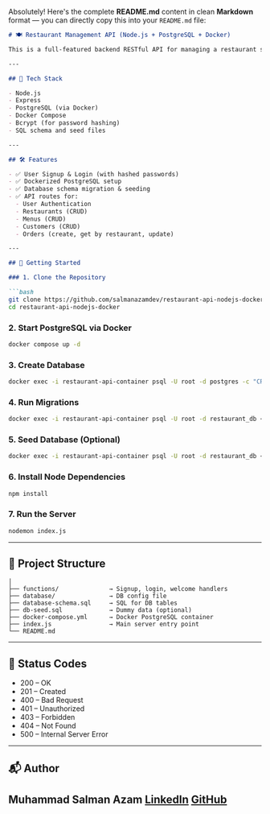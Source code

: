 Absolutely! Here's the complete **README.md** content in clean **Markdown** format — you can directly copy this into your `README.md` file:

````markdown
# 🍽️ Restaurant Management API (Node.js + PostgreSQL + Docker)

This is a full-featured backend RESTful API for managing a restaurant system. It is built using **Node.js**, **Express**, and **PostgreSQL**, and is fully containerized using **Docker**.

---

## 🔧 Tech Stack

- Node.js
- Express
- PostgreSQL (via Docker)
- Docker Compose
- Bcrypt (for password hashing)
- SQL schema and seed files

---

## 🛠️ Features

- ✅ User Signup & Login (with hashed passwords)
- ✅ Dockerized PostgreSQL setup
- ✅ Database schema migration & seeding
- ✅ API routes for:
  - User Authentication
  - Restaurants (CRUD)
  - Menus (CRUD)
  - Customers (CRUD)
  - Orders (create, get by restaurant, update)

---

## 🚀 Getting Started

### 1. Clone the Repository

```bash
git clone https://github.com/salmanazamdev/restaurant-api-nodejs-docker.git
cd restaurant-api-nodejs-docker
````

### 2. Start PostgreSQL via Docker

```bash
docker compose up -d
```

### 3. Create Database

```bash
docker exec -i restaurant-api-container psql -U root -d postgres -c "CREATE DATABASE restaurant_db;"
```

### 4. Run Migrations

```bash
docker exec -i restaurant-api-container psql -U root -d restaurant_db < database-schema.sql
```

### 5. Seed Database (Optional)

```bash
docker exec -i restaurant-api-container psql -U root -d restaurant_db < db-seed.sql
```

### 6. Install Node Dependencies

```bash
npm install
```

### 7. Run the Server

```bash
nodemon index.js
```

---

## 📂 Project Structure

```
│
├── functions/              → Signup, login, welcome handlers
├── database/               → DB config file
├── database-schema.sql     → SQL for DB tables
├── db-seed.sql             → Dummy data (optional)
├── docker-compose.yml      → Docker PostgreSQL container
├── index.js                → Main server entry point
└── README.md
```

---

## 🔐 Status Codes

* 200 – OK
* 201 – Created
* 400 – Bad Request
* 401 – Unauthorized
* 403 – Forbidden
* 404 – Not Found
* 500 – Internal Server Error

---

## 📬 Author

Muhammad Salman Azam
[LinkedIn](https://www.linkedin.com/in/salmanazamdev/)
[GitHub](https://github.com/salmanazamdev)
---